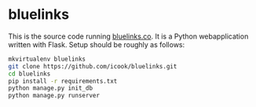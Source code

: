 bluelinks
=========

This is the source code running [bluelinks.co](https://bluelinks.co). It is 
a Python webapplication written with Flask. Setup should be roughly as follows:

``` bash
mkvirtualenv bluelinks
git clone https://github.com/icook/bluelinks.git
cd bluelinks
pip install -r requirements.txt
python manage.py init_db
python manage.py runserver
```
